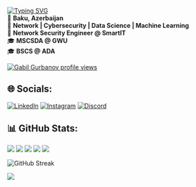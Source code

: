 [![Typing SVG](https://readme-typing-svg.demolab.com?font=Fira+Code&size=30&duration=4000&pause=1&color=FFFFFF&multiline=true&width=485&height=80&lines=%E2%94%8C%E2%94%80%E2%94%80(ggurbanov%E3%89%BFDestroy)-%5B%2F%5D;%E2%94%94%E2%94%80%23+whoami)](https://git.io/typing-svg)  
📍 **Baku, Azerbaijan**  
🔭 **Network | Cybersecurity | Data Science | Machine Learning**  
💼 **Network Security Engineer @ SmartIT**  
🎓 **MSCSDA @ GWU**  
🎓 **BSCS @ ADA**  
<!-- [![Gabil Gurbanov profile views](https://u8views.com/api/v1/github/profiles/57041974/views/day-week-month-total-count.svg)](https://u8views.com/github/ggurbanov12098) -->
[![Gabil Gurbanov profile views](https://u8views.com/api/v1/github/profiles/57041974/views/total-count.svg)](https://u8views.com/github/ggurbanov12098)

<!-- [![Profile Views](https://visitcount.itsvg.in/api?id=ggurbanov12098&icon=0&color=12)](https://visitcount.itsvg.in) -->

## 🌐 Socials:
[![LinkedIn](https://img.shields.io/badge/LinkedIn-%230077B5.svg?logo=linkedin&logoColor=white)](https://www.linkedin.com/in/gabil-gurbanov-b183321a3/) [![Instagram](https://img.shields.io/badge/Instagram-%23E4405F.svg?logo=Instagram&logoColor=white)](https://www.instagram.com/_ggurbanov_/)  [![Discord](https://img.shields.io/badge/Discord-%237289DA.svg?logo=discord&logoColor=white)](https://discord.gg/ggurbanov)   

## 📊 GitHub Stats:
![](http://github-profile-summary-cards.vercel.app/api/cards/profile-details?username=ggurbanov12098&theme=github_dark)
![](http://github-profile-summary-cards.vercel.app/api/cards/repos-per-language?username=ggurbanov12098&theme=github_dark)
![](http://github-profile-summary-cards.vercel.app/api/cards/most-commit-language?username=ggurbanov12098&theme=github_dark)
![](http://github-profile-summary-cards.vercel.app/api/cards/stats?username=ggurbanov12098&theme=github_dark)
![](http://github-profile-summary-cards.vercel.app/api/cards/productive-time?username=ggurbanov12098&theme=github_dark&utcOffset=4)  

<!-- ![GitHub Streak](https://github-readme-streak-stats.herokuapp.com?user=ggurbanov12098&theme=dark&fire=EB3708&date_format=j%20M%5B%20Y%5D)  -->

![GitHub Streak](https://github-readme-streak-stats.herokuapp.com?user=ggurbanov12098&theme=dark&fire=EB3708)  

<!-- <a href="https://github.com/ggurbanov12098/ggurbanov12098/graphs/contributors">
  <img src="https://contrib.rocks/image?repo=ggurbanov12098/ggurbanov12098" />
</a> -->

<!-- ![LeetCode Stats](https://leetcard.jacoblin.cool/ggurbanov12098?theme=nord&font=IBM%20Plex%20Sans&ext=heatmap) -->
<!-- <img src="https://capsule-render.vercel.app/api?type=waving&color=gradient&height=110&section=footer"> -->

<img src="https://capsule-render.vercel.app/api?type=waving&height=100&color=gradient&text=&textBg=false&section=footer&reversal=true&animation=twinkling&fontColor=AAAAAA">




<!-- References: -->
<!-- https://github-readme-streak-stats.herokuapp.com/ -->
<!-- https://capsule-render.vercel.app/ -->
<!-- https://gprm.itsvg.in/ -->
<!-- https://leetcard.jacoblin.cool/ -->
<!-- https://github-profile-trophy.vercel.app/ -->
<!-- https://readme-typing-svg.demolab.com/ -->
<!-- Made with [contrib.rocks](https://contrib.rocks). -->

<!-- https://github.com/anuraghazra/github-readme-stats -->
<!-- https://github.com/PiyushSuthar/github-readme-quotes -->
<!-- https://github-readme-stats.vercel.app/ -->
<!-- (https://git.io/streak-stats)  -->
<!-- https://shields.io/ -->